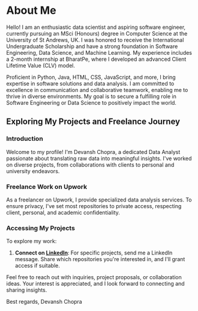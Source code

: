 # About Me

Hello! I am an enthusiastic data scientist and aspiring software engineer, currently pursuing an MSci (Honours) degree in Computer Science at the University of St Andrews, UK. I was honored to receive the International Undergraduate Scholarship and have a strong foundation in Software Engineering, Data Science, and Machine Learning. My experience includes a 2-month internship at BharatPe, where I developed an advanced Client Lifetime Value (CLV) model.

Proficient in Python, Java, HTML, CSS, JavaScript, and more, I bring expertise in software solutions and data analysis. I am committed to excellence in communication and collaborative teamwork, enabling me to thrive in diverse environments. My goal is to secure a fulfilling role in Software Engineering or Data Science to positively impact the world.

## Exploring My Projects and Freelance Journey

### Introduction

Welcome to my profile! I'm Devansh Chopra, a dedicated Data Analyst passionate about translating raw data into meaningful insights. I've worked on diverse projects, from collaborations with clients to personal and university endeavors.

### Freelance Work on Upwork

As a freelancer on Upwork, I provide specialized data analysis services. To ensure privacy, I've set most repositories to private access, respecting client, personal, and academic confidentiality.

### Accessing My Projects

To explore my work:

1. **Connect on [LinkedIn](https://www.linkedin.com/in/devansh-chopra-20a202286)**: For specific projects, send me a LinkedIn message. Share which repositories you're interested in, and I'll grant access if suitable.

Feel free to reach out with inquiries, project proposals, or collaboration ideas. Your interest is appreciated, and I look forward to connecting and sharing insights.

Best regards,
Devansh Chopra

